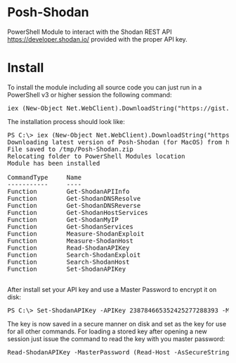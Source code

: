 Posh-Shodan
===========

PowerShell Module to interact with the Shodan REST API https://developer.shodan.io/ provided with the proper API key. 

# Install
To install the module including all source code you can just run in a PowerShell v3 or higher session the following command:
<pre>
iex (New-Object Net.WebClient).DownloadString("https://gist.githubusercontent.com/mahatah/e72cd157ecfbb5c23d36e1140ff38c20/raw/6db1f8a3d7088f5708aa966757ca32406dc7d0ed/PoshShodanInstallMacOS.ps1")
</pre>

The installation process should look like:
<pre>
PS C:\> iex (New-Object Net.WebClient).DownloadString("https://gist.githubusercontent.com/mahatah/e72cd157ecfbb5c23d36e1140ff38c20/raw/6db1f8a3d7088f5708aa966757ca32406dc7d0ed/PoshShodanInstallMacOS.ps1")
Downloading latest version of Posh-Shodan (for MacOS) from https://github.com/mahatah/Posh-Shodan/archive/master.zip
File saved to /tmp/Posh-Shodan.zip
Relocating folder to PowerShell Modules location
Module has been installed

CommandType     Name                                               ModuleName
-----------     ----                                               ----------
Function        Get-ShodanAPIInfo                                  Posh-Shodan
Function        Get-ShodanDNSResolve                               Posh-Shodan
Function        Get-ShodanDNSReverse                               Posh-Shodan
Function        Get-ShodanHostServices                             Posh-Shodan
Function        Get-ShodanMyIP                                     Posh-Shodan
Function        Get-ShodanServices                                 Posh-Shodan
Function        Measure-ShodanExploit                              Posh-Shodan
Function        Measure-ShodanHost                                 Posh-Shodan
Function        Read-ShodanAPIKey                                  Posh-Shodan
Function        Search-ShodanExploit                               Posh-Shodan
Function        Search-ShodanHost                                  Posh-Shodan
Function        Set-ShodanAPIKey                                   Posh-Shodan

</pre>

After install set your API key and use a Master Password to encrypt it on disk:
<pre>
PS C:\> Set-ShodanAPIKey -APIKey 238784665352425277288393 -MasterPassword (Read-Host -AsSecureString)
</pre>
The key is now saved in a secure manner on disk and set as the key for use for all other commands.
For loading a stored key after opening a new session just issue the command to read the key with you master password:
<pre>
Read-ShodanAPIKey -MasterPassword (Read-Host -AsSecureString)
</pre>
